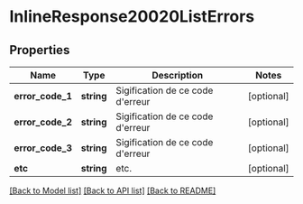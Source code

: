 # InlineResponse20020ListErrors

## Properties
Name | Type | Description | Notes
------------ | ------------- | ------------- | -------------
**error_code_1** | **string** | Sigification de ce code d&#x27;erreur | [optional] 
**error_code_2** | **string** | Sigification de ce code d&#x27;erreur | [optional] 
**error_code_3** | **string** | Sigification de ce code d&#x27;erreur | [optional] 
**etc** | **string** | etc. | [optional] 

[[Back to Model list]](../../README.md#documentation-for-models) [[Back to API list]](../../README.md#documentation-for-api-endpoints) [[Back to README]](../../README.md)

